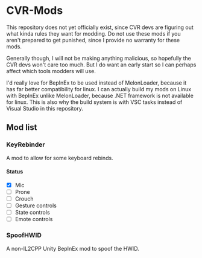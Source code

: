 # CVR-Mods

This repository does not yet officially exist, since CVR devs are figuring out what kinda rules they want for modding.
Do not use these mods if you aren't prepared to get punished, since I provide no warranty for these mods.

Generally though, I will not be making anything malicious, so hopefully the CVR devs won't care too much.
But I do want an early start so I can perhaps affect which tools modders will use.

I'd really love for BepInEx to be used instead of MelonLoader, because it has far better compatibility for linux.
I can actually build my mods on Linux with BepInEx unlike MelonLoader, because .NET framework is not available for linux.
This is also why the build system is with VSC tasks instead of Visual Studio in this repository.

## Mod list

### KeyRebinder

A mod to allow for some keyboard rebinds.

#### Status

- [x] Mic
- [ ] Prone
- [ ] Crouch
- [ ] Gesture controls
- [ ] State controls
- [ ] Emote controls

### SpoofHWID

A non-IL2CPP Unity BepInEx mod to spoof the HWID.
